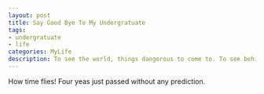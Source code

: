 ```yaml
---
layout: post
title: Say Good Bye To My Undergratuate
tags:
- undergratuate
- life
categories: MyLife
description: To see the world, things dangerous to come to. To see behind walls, to draw closer, to find each other and to feel. That is the Purpose of LIFE. 
---
```

How time flies! Four yeas just passed without any prediction.

